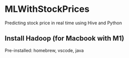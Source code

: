 # MLWithStockPrices
Predicting stock price in real time using Hive and Python


## Install Hadoop (for Macbook with M1)
Pre-installed: homebrew, vscode, java
    
